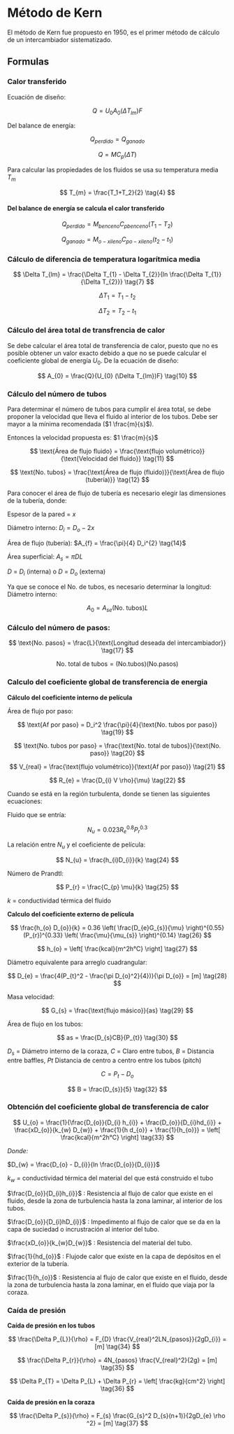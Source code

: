 # Método de Kern

El método de Kern fue propuesto en 1950, es el primer método de cálculo de un intercambiador sistematizado.

## Formulas

### **Calor transferido**

Ecuación de diseño:

$$
Q = U_{0} A_{0} (\Delta T_{lm})F \tag{1}
$$

Del balance de energía:

$$
Q_{perdido} = Q_{ganado} \tag{2}
$$

$$
Q = MC_{p}(\Delta T) \tag{3}
$$

Para calcular las propiedades de los fluidos se usa su temperatura media $T_m$

$$
T_{m} = \frac{T_1+T_2}{2} \tag{4}
$$

<h4> Del balance de energía se calcula el calor transferido </h4>

$$
Q_{perdido} = M_{benceno}C_{pbenceno}(T_{1} - T_{2}) \tag{5}
$$

$$
Q_{ganado} = M_{o-xileno}C_{po-xileno}(t_{2} - t_{1}) \tag{6}
$$

### **Cálculo de diferencia de temperatura logarítmica media** 

$$
\Delta T_{lm} = \frac{\Delta T_{1} - \Delta T_{2}}{ln \frac{\Delta T_{1}}{\Delta T_{2}}} \tag{7}
$$

$$
\Delta T_{1} = T_{1} - t_{2} \tag{8}
$$

$$
\Delta T_{2} = T_{2} - t_{1} \tag{9}
$$

### **Cálculo del área total de transfrencia de calor**

Se debe calcular el área total de transferencia de calor, puesto que no es posible obtener un valor exacto debido a que no se puede calcular el coeficiente global de energía $U_{0}$. De la ecuación de diseño:

$$
A_{0} = \frac{Q}{U_{0} (\Delta T_{lm})F} \tag{10}
$$

### **Cálculo del número de tubos**

Para determinar el número de tubos para cumplir el área total, se debe proponer la velocidad que lleva el fluido al interior de los tubos. Debe ser mayor a la mínima recomendada ($1 \frac{m}{s}$).

Entonces la velocidad propuesta es: $1 \frac{m}{s}$

$$
\text{Área de flujo fluido} = \frac{\text{flujo volumétrico}}{\text{Velocidad del fluido}} \tag{11}
$$

$$
\text{No. tubos} = \frac{\text{Área de flujo (fluido)}}{\text{Área de flujo (tubería)}} \tag{12}
$$

Para conocer el área de flujo de tubería es necesario elegir las dimensiones de la tubería, donde:

Espesor de la pared = $x$

Diámetro interno:
$D_{i} = D_{o} - 2x \tag{13}$ 

Área de flujo (tubería):
$A_{f} = \frac{\pi}{4} D_i^{2} \tag{14}$

Área superficial:
$A_{s} = \pi DL \tag{15}$

$D$ = $D_i$ (interna) o $D$ = $D_o$ (externa)

Ya que se conoce el No. de tubos, es necesario determinar la longitud:
Diámetro interno:

$$
A_{0} = A_{se}(\text{No. tubos})L \tag{16}
$$

### **Cálculo del número de pasos:**

$$
\text{No. pasos} = \frac{L}{\text{Longitud deseada del intercambiador}} \tag{17}
$$

$$
\text{No. total de tubos} = ({\text{No.tubos}})({\text{No.pasos}}) \tag{18}
$$

### **Calculo del coeficiente global de transferencia de energia**

**Cálculo del coeficiente interno de película**

Área de flujo por paso:

$$
\text{Af por paso} = D_i^2 \frac{\pi}{4}{\text{No. tubos por paso}} \tag{19}
$$

$$
\text{No. tubos por paso} = \frac{\text{No. total de tubos}}{\text{No. paso}} \tag{20}
$$

$$
V_{real} = \frac{\text{flujo volumétrico}}{\text{Af por paso}} \tag{21}
$$

$$
R_{e} = \frac{D_{i} V \rho}{\mu} \tag{22}
$$

Cuando se está en la región turbulenta, donde se tienen las siguientes ecuaciones:

Fluido que se entría:

$$
N_{u} = 0.023 R_{e}^{0.8} P_{r}^{0.3} \tag{23}
$$

La relación entre $N_u$ y el coeficiente de película:

$$
N_{u} = \frac{h_{i}D_{i}}{k} \tag{24}
$$

Número de Prandtl:

$$
P_{r} = \frac{C_{p} \mu}{k} \tag{25}
$$

$k$ = conductividad térmica del fluido

**Calculo del coeficiente externo de película**

$$
\frac{h_{o} D_{o}}{k} = 0.36 \left( \frac{D_{e}G_{s}}{\mu} \right)^{0.55} (P_{r})^{0.33} \left( \frac{\mu}{\mu_{s}} \right)^{0.14} \tag{26}
$$

$$
h_{o} = \left[ \frac{kcal}{m^2h°C} \right] \tag{27}
$$

Diámetro equivalente para arreglo cuadrangular:

$$
D_{e} = \frac{4(P_{t}^2 - \frac{\pi D_{o}^2}{4})}{\pi D_{o}} = [m] \tag{28}
$$

Masa velocidad:

$$
G_{s} = \frac{\text{flujo másico}}{as} \tag{29}
$$

Área de flujo en los tubos:

$$
as = \frac{D_{s}CB}{P_{t}} \tag{30}
$$

$D_s$ = Diámetro interno de la coraza,
$C$ = Claro entre tubos,
$B$ = Distancia entre baffles,
$Pt$ Distancia de centro a centro entre los tubos (pitch)

$$
C = P_{t} - D_{o} \tag{31}
$$

$$
B = \frac{D_{s}}{5} \tag{32}
$$

### **Obtención del coeficiente global de transferencia de calor**

$$
U_{o} = \frac{1}{\frac{D_{o}}{D_{i} h_{i}} + \frac{D_{o}}{D_{i}hd_{i}} + \frac{xD_{o}}{k_{w} D_{w}} + \frac{1}{h d_{o}} + \frac{1}{h_{o}}} = \left[ \frac{kcal}{m^2h°C} \right] \tag{33}
$$

*Donde:*

$D_{w} = \frac{D_{o} - D_{i}}{ln \frac{D_{o}}{D_{i}}}$

$k_{w}$ = conductividad térmica del material del que está construido el tubo

$\frac{D_{o}}{D_{i}h_{i}}$ : Resistencia al flujo de calor que existe en el fluido, desde la zona de turbulencia hasta la zona laminar, al interior de los tubos.

$\frac{D_{o}}{D_{i}hD_{i}}$ : Impedimento al flujo de calor que se da en la capa de suciedad o incrustración al interior del tubo.

$\frac{xD_{o}}{k_{w}D_{w}}$ : Resistencia del material del tubo.

$\frac{1}{hd_{o}}$ : Flujode calor que existe en la capa de depósitos en el exterior de la tubería.

$\frac{1}{h_{o}}$ : Resistencia al flujo de calor que existe en el fluido, desde la zona de turbulencia hasta la zona laminar, en el fluido que viaja por la coraza.

### **Caída de presión**

**Caída de presión en los tubos**

$$
\frac{\Delta P_{L}}{\rho} = F_{D} \frac{V_{real}^2LN_{pasos}}{2gD_{i}} = [m] \tag{34}
$$

$$
\frac{\Delta P_{r}}{\rho} = 4N_{pasos} \frac{V_{real}^2}{2g} = [m] \tag{35}
$$

$$
\Delta P_{T} = \Delta P_{L} + \Delta P_{r} = \left[ \frac{kg}{cm^2} \right] \tag{36}
$$

**Caída de presión en la coraza**

$$
\frac{\Delta P_{s}}{\rho} = F_{s} \frac{G_{s}^2 D_{s}(n+1)}{2gD_{e} \rho ^2} = [m] \tag{37}
$$